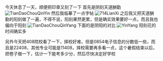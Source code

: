 今天休息了一天，顺便把印章又刻了一下
首先是阴刻天道酬勤
![TianDaoChouQinYin](https://github.com/user-attachments/assets/09aaf774-055b-4c2a-82ad-a7bd2cad6fcc)
然后我临摹了一点字帖
![714LianXi](https://github.com/user-attachments/assets/3e0a9c92-800c-4a33-97fe-728f2823f4e7)
之后我又把天道酬勤的阳刻做了一遍，不得不说，阳刻果然更累，但是确实效果要好一点，而且我也偏向于阳刻
![TianDaoChouQinYang](https://github.com/user-attachments/assets/47df7180-976e-436c-b786-497f6f677685)
下面的是阴阳的对比
![YinYang](https://github.com/user-attachments/assets/6624aad1-5d7f-43b4-9b68-8d365a75b4d2)
阳刻花的时间确实多

另外今天把408院校看了一下，择校好难，但是0854电子信息的分数低一些，而且是22408，其他专业可能是11408，择校需要再多看一点，这个暑假结束以后，把卷子做一下，估计一下能考多少分，然后尽快决定好学校